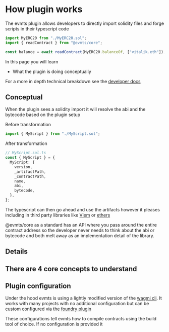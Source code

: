 # How plugin works

The evmts plugin allows developers to directly import solidity files and forge scripts in their typescript code

```typescript
import MyERC20 from "./MyERC20.sol";
import { readContract } from "@evmts/core";

const balance = await readContract(MyERC20.balanceOf, ["vitalik.eth"]);
```

In this page you will learn

- What the plugin is doing conceptually

For a more in depth technical breakdown see the [developer docs](./developer.md)

## Conceptual

When the plugin sees a solidity import it will resolve the abi and the bytecode based on the plugin setup

Before transformation

```typescript
import { MyScript } from "./MyScript.sol";
```

After transformation

```typescript
// MyScript.sol.ts
const { MyScript } = {
  MyScript: {
    version,
    _artifactPath,
    _contractPath,
    name,
    abi,
    bytecode,
  },
};
```

The typescript can then go ahead and use the artifacts however it pleases including in third party libraries like [Viem](https://todoviem) or [ethers](https://todoethers)

@evmts/core as a standard has an API where you pass around the entire contract address so the developer never needs to think about the abi or bytecode and both melt away as an implementation detail of the library.

## Details

## There are 4 core concepts to understand

## Plugin configuration

Under the hood evmts is using a lightly modified version of the [wagmi cli](https://wagmi.sh/cli/getting-started). It works with many projects with no additional configuration but can be custom configured via the [foundry plugin](https://wagmi.sh/cli/plugins/foundry)

These configurations tell evmts how to compile contracts using the build tool of choice. If no configuration is provided it
